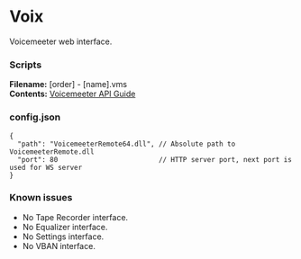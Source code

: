 # Voix
Voicemeeter web interface.

### Scripts

**Filename:** [order] - [name].vms\
**Contents:** [Voicemeeter API Guide](http://vbaudio.jcedeveloppement.com/Download_CABLE/VoicemeeterRemoteAPI.pdf#page=9)

### config.json

```
{
  "path": "VoicemeeterRemote64.dll", // Absolute path to VoicemeeterRemote.dll
  "port": 80                         // HTTP server port, next port is used for WS server
}
```

### Known issues

* No Tape Recorder interface.
* No Equalizer interface.
* No Settings interface.
* No VBAN interface.
